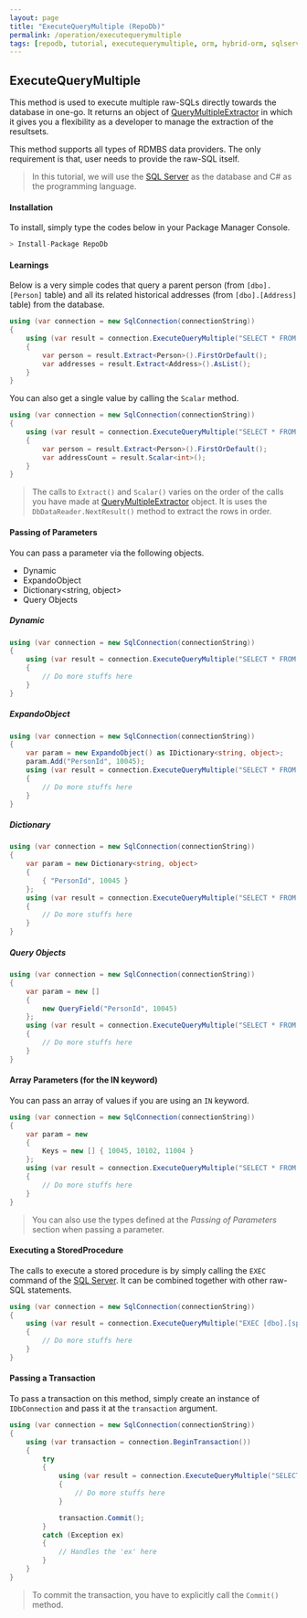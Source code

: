 ```yaml
---
layout: page
title: "ExecuteQueryMultiple (RepoDb)"
permalink: /operation/executequerymultiple
tags: [repodb, tutorial, executequerymultiple, orm, hybrid-orm, sqlserver, sqlite, mysql, postgresql]
---
```


## ExecuteQueryMultiple

This method is used to execute multiple raw-SQLs directly towards the database in one-go. It returns an object of [QueryMultipleExtractor](/class/querymultipleextractor) in which it gives you a flexibility as a developer to manage the extraction of the resultsets.

This method supports all types of RDMBS data providers. The only requirement is that, user needs to provide the raw-SQL itself.

> In this tutorial, we will use the [SQL Server](https://www.nuget.org/packages/RepoDb.SqlServer) as the database and C# as the programming language.

#### Installation

To install, simply type the codes below in your Package Manager Console.

```csharp
> Install-Package RepoDb
```

#### Learnings

Below is a very simple codes that query a parent person (from `[dbo].[Person]` table) and all its related historical addresses (from `[dbo].[Address]` table) from the database.

```csharp
using (var connection = new SqlConnection(connectionString))
{
	using (var result = connection.ExecuteQueryMultiple("SELECT * FROM [dbo].[Person] WHERE [Id] = 10045; SELECT * FROM [dbo].[Address] WHERE PersonId = 10045;"))
	{
		var person = result.Extract<Person>().FirstOrDefault();
		var addresses = result.Extract<Address>().AsList();
	}
}
```

You can also get a single value by calling the `Scalar` method.

```csharp
using (var connection = new SqlConnection(connectionString))
{
	using (var result = connection.ExecuteQueryMultiple("SELECT * FROM [dbo].[Person] WHERE [Id] = 10045; SELECT COUNT(*) AS AddressCount FROM [dbo].[Address] WHERE PersonId = 10045;"))
	{
		var person = result.Extract<Person>().FirstOrDefault();
		var addressCount = result.Scalar<int>();
	}
}
```

> The calls to `Extract()` and `Scalar()` varies on the order of the calls you have made at [QueryMultipleExtractor](/class/querymultipleextractor) object. It is uses the `DbDataReader.NextResult()` method to extract the rows in order.

#### Passing of Parameters

You can pass a parameter via the following objects.
- Dynamic
- ExpandoObject
- Dictionary<string, object>
- Query Objects

##### Dynamic

```csharp
using (var connection = new SqlConnection(connectionString))
{
	using (var result = connection.ExecuteQueryMultiple("SELECT * FROM [dbo].[Person] WHERE [Id] = @PersonId; SELECT * FROM [dbo].[Address] WHERE PersonId = @PersonId;", new { PersonId = 10045 }))
	{
		// Do more stuffs here
	}
}
```

##### ExpandoObject

```csharp
using (var connection = new SqlConnection(connectionString))
{
	var param = new ExpandoObject() as IDictionary<string, object>;
	param.Add("PersonId", 10045);
	using (var result = connection.ExecuteQueryMultiple("SELECT * FROM [dbo].[Person] WHERE [Id] = @PersonId; SELECT * FROM [dbo].[Address] WHERE PersonId = @PersonId;", param))
	{
		// Do more stuffs here
	}
}
```

##### Dictionary

```csharp
using (var connection = new SqlConnection(connectionString))
{
	var param = new Dictionary<string, object>
	{
		{ "PersonId", 10045 }
	};
	using (var result = connection.ExecuteQueryMultiple("SELECT * FROM [dbo].[Person] WHERE [Id] = @PersonId; SELECT * FROM [dbo].[Address] WHERE PersonId = @PersonId;", param))
	{
		// Do more stuffs here
	}
}
```

##### Query Objects

```csharp
using (var connection = new SqlConnection(connectionString))
{
	var param = new []
	{
		new QueryField("PersonId", 10045)
	};
	using (var result = connection.ExecuteQueryMultiple("SELECT * FROM [dbo].[Person] WHERE [Id] = @PersonId; SELECT * FROM [dbo].[Address] WHERE PersonId = @PersonId;", param))
	{
		// Do more stuffs here
	}
}
```

#### Array Parameters (for the IN keyword)

You can pass an array of values if you are using an `IN` keyword.

```csharp
using (var connection = new SqlConnection(connectionString))
{
	var param = new
	{
		Keys = new [] { 10045, 10102, 11004 }
	};
	using (var result = connection.ExecuteQueryMultiple("SELECT * FROM [dbo].[Person] WHERE [Id] IN (@Keys); SELECT * FROM [dbo].[Address] WHERE PersonId IN (@Keys);", param))
	{
		// Do more stuffs here
	}
}
```

> You can also use the types defined at the *Passing of Parameters* section when passing a parameter.

#### Executing a StoredProcedure

The calls to execute a stored procedure is by simply calling the `EXEC` command of the [SQL Server](https://www.nuget.org/packages/RepoDb.SqlServer). It can be combined together with other raw-SQL statements.

```csharp
using (var connection = new SqlConnection(connectionString))
{
	using (var result = connection.ExecuteQueryMultiple("EXEC [dbo].[sp_GetPerson](@PersonId); SELECT * FROM [dbo].[Address] WHERE PersonId = @PersonId;", new { Id = 10045 }))
	{
		// Do more stuffs here
	}
}
```

#### Passing a Transaction

To pass a transaction on this method, simply create an instance of `IDbConnection` and pass it at the `transaction` argument.

```csharp
using (var connection = new SqlConnection(connectionString))
{
	using (var transaction = connection.BeginTransaction())
	{
		try
		{
			using (var result = connection.ExecuteQueryMultiple("SELECT * FROM [dbo].[Person] WHERE [Id] = @PersonId; SELECT * FROM [dbo].[Address] WHERE PersonId = @PersonId;", new { PersonId = 10045 }, transaction: transaction))
			{
				// Do more stuffs here
			}

			transaction.Commit();
		}
		catch (Exception ex)
		{
			// Handles the 'ex' here
		}
	}
}
```

> To commit the transaction, you have to explicitly call the `Commit()` method.


